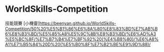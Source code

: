 # WorldSkills-Competition
技能競賽
[小機靈]https://beenyan.github.io/WorldSkills-Competition/50%20%E5%B1%86%E6%8A%80%E8%83%BD%E7%AB%B6%E8%B3%BD/%E5%85%A8%E5%9C%8B%E8%B3%BD/%E6%AD%A3%E5%BC%8F/%E7%B7%B4%E7%BF%92%20(%E4%B8%80)/%E6%A8%A1%E7%B5%84%20D%20(%E5%B0%8F%E7%B2%BE%E9%9D%88)/
